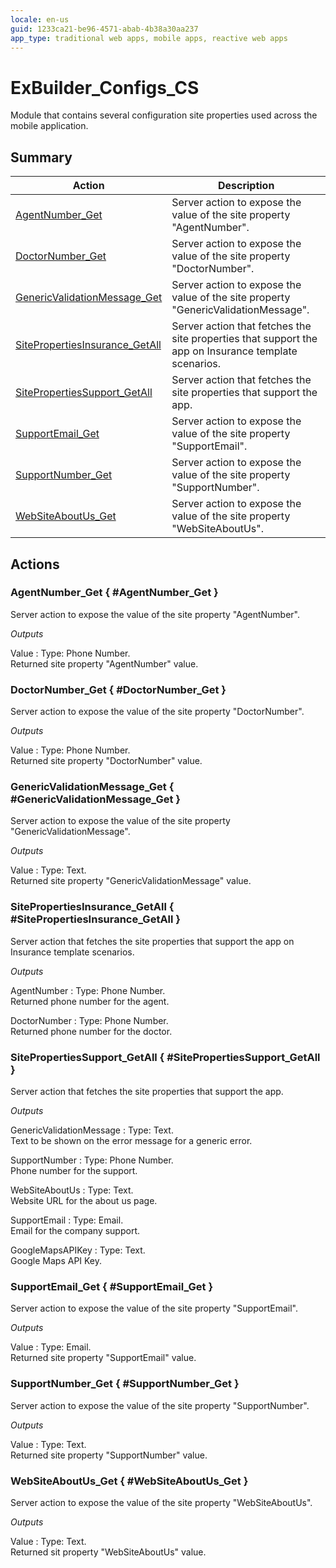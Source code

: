 ```yaml
---
locale: en-us
guid: 1233ca21-be96-4571-abab-4b38a30aa237
app_type: traditional web apps, mobile apps, reactive web apps
---
```


# ExBuilder_Configs_CS

Module that contains several configuration site properties used across the mobile application.

## Summary

Action | Description
---|---
[AgentNumber_Get](<#AgentNumber_Get>) | Server action to expose the value of the site property &quot;AgentNumber&quot;.
[DoctorNumber_Get](<#DoctorNumber_Get>) | Server action to expose the value of the site property &quot;DoctorNumber&quot;.
[GenericValidationMessage_Get](<#GenericValidationMessage_Get>) | Server action to expose the value of the site property &quot;GenericValidationMessage&quot;.
[SitePropertiesInsurance_GetAll](<#SitePropertiesInsurance_GetAll>) | Server action that fetches the site properties that support the app on Insurance template scenarios.
[SitePropertiesSupport_GetAll](<#SitePropertiesSupport_GetAll>) | Server action that fetches the site properties that support the app.
[SupportEmail_Get](<#SupportEmail_Get>) | Server action to expose the value of the site property &quot;SupportEmail&quot;.
[SupportNumber_Get](<#SupportNumber_Get>) | Server action to expose the value of the site property &quot;SupportNumber&quot;.
[WebSiteAboutUs_Get](<#WebSiteAboutUs_Get>) | Server action to expose the value of the site property &quot;WebSiteAboutUs&quot;.

## Actions

### AgentNumber_Get { #AgentNumber_Get }

Server action to expose the value of the site property &quot;AgentNumber&quot;.

*Outputs*

Value
:   Type: Phone Number.  
    Returned site property &quot;AgentNumber&quot; value.

### DoctorNumber_Get { #DoctorNumber_Get }

Server action to expose the value of the site property &quot;DoctorNumber&quot;.

*Outputs*

Value
:   Type: Phone Number.  
    Returned site property &quot;DoctorNumber&quot; value.

### GenericValidationMessage_Get { #GenericValidationMessage_Get }

Server action to expose the value of the site property &quot;GenericValidationMessage&quot;.

*Outputs*

Value
:   Type: Text.  
    Returned site property &quot;GenericValidationMessage&quot; value.

### SitePropertiesInsurance_GetAll { #SitePropertiesInsurance_GetAll }

Server action that fetches the site properties that support the app on Insurance template scenarios.

*Outputs*

AgentNumber
:   Type: Phone Number.  
    Returned phone number for the agent.

DoctorNumber
:   Type: Phone Number.  
    Returned phone number for the doctor.

### SitePropertiesSupport_GetAll { #SitePropertiesSupport_GetAll }

Server action that fetches the site properties that support the app.

*Outputs*

GenericValidationMessage
:   Type: Text.  
    Text to be shown on the error message for a generic error.

SupportNumber
:   Type: Phone Number.  
    Phone number for the support.

WebSiteAboutUs
:   Type: Text.  
    Website URL for the about us page.

SupportEmail
:   Type: Email.  
    Email for the company support.

GoogleMapsAPIKey
:   Type: Text.  
    Google Maps API Key.

### SupportEmail_Get { #SupportEmail_Get }

Server action to expose the value of the site property &quot;SupportEmail&quot;.

*Outputs*

Value
:   Type: Email.  
    Returned site property &quot;SupportEmail&quot; value.

### SupportNumber_Get { #SupportNumber_Get }

Server action to expose the value of the site property &quot;SupportNumber&quot;.

*Outputs*

Value
:   Type: Text.  
    Returned site property &quot;SupportNumber&quot; value.

### WebSiteAboutUs_Get { #WebSiteAboutUs_Get }

Server action to expose the value of the site property &quot;WebSiteAboutUs&quot;.

*Outputs*

Value
:   Type: Text.  
    Returned sit property &quot;WebSiteAboutUs&quot; value.

